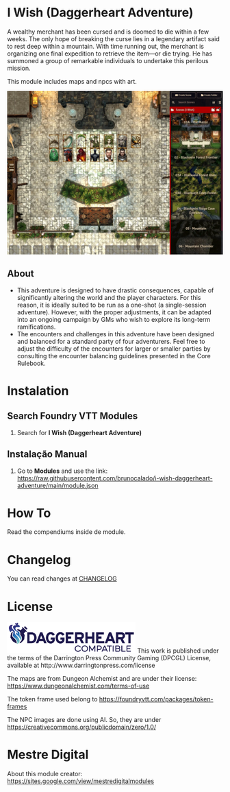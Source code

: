 # I Wish (Daggerheart Adventure)
A wealthy merchant has been cursed and is doomed to die within a few weeks. The only hope of breaking the curse lies in a legendary artifact said to rest deep within a mountain. With time running out, the merchant is organizing one final expedition to retrieve the item—or die trying. He has summoned a group of remarkable individuals to undertake this perilous mission.

This module includes maps and npcs with art.
<p align="center">
  <img width="800" src="docs/preview.webp">
</p>

## About
- This adventure is designed to have drastic consequences, capable of significantly altering the world and the player characters. For this reason, it is ideally suited to be run as a one-shot (a single-session adventure). However, with the proper adjustments, it can be adapted into an ongoing campaign by GMs who wish to explore its long-term ramifications.
- The encounters and challenges in this adventure have been designed and balanced for a standard party of four adventurers. Feel free to adjust the difficulty of the encounters for larger or smaller parties by consulting the encounter balancing guidelines presented in the Core Rulebook.

# Instalation

## Search Foundry VTT Modules
1. Search for **I Wish (Daggerheart Adventure)**

## Instalação Manual
1. Go to **Modules** and use the link: 
https://raw.githubusercontent.com/brunocalado/i-wish-daggerheart-adventure/main/module.json

# How To 
Read the compendiums inside de module.

# Changelog
You can read changes at [CHANGELOG](CHANGELOG.md)

# License
<img width="300" src="logo/dh.svg">
This work is published under the terms of the Darrington Press Community Gaming (DPCGL) License, available at http://www.darringtonpress.com/license

The maps are from Dungeon Alchemist and are under their license: https://www.dungeonalchemist.com/terms-of-use

The token frame used belong to https://foundryvtt.com/packages/token-frames

The NPC images are done using AI. So, they are under https://creativecommons.org/publicdomain/zero/1.0/

# Mestre Digital
About this module creator: https://sites.google.com/view/mestredigitalmodules